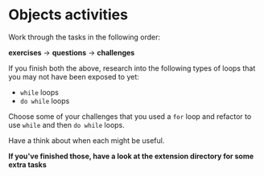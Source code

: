 # Objects activities 

Work through the tasks in the following order:

**exercises** -> **questions** -> **challenges**

If you finish both the above, research into the following types of loops that you may not have been exposed to yet:

- `while` loops
- `do while` loops

Choose some of your challenges that you used a `for` loop and refactor to use `while` and then `do while` loops.

Have a think about when each might be useful.

**If you've finished those, have a look at the extension directory for some extra tasks**
